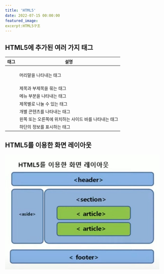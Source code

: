 ```yaml
---
title: 'HTML5'
date: 2022-07-15 00:00:00
featured_image: 
excerpt:HTML5구조
---
```


HTML5에 추가된 여러 가지 태그
-----------------------
|태그|설명|
|-----------|-----------|
|<header>|머리말을 나타내는 태그|
|<hgroup>|제목과 부제목을 묶는 태그|
|<nav>|메뉴 부분을 나타내는 태그|
|<section>|제목별로 나눌 수 있는 태그|
|<article>|개별 콘텐츠를 나타내는 태그|
|<aside>|왼쪽 또는 오른쪽에 위치하는 사이드 바를 나타내는 태그|
|<footer>|하단의 정보를 표시하는 태그|
             
HTML5를 이용한 화면 레이아웃
---------------------------------
             
![](/images/Spring_Framework/HTML5_layout.jpg)
